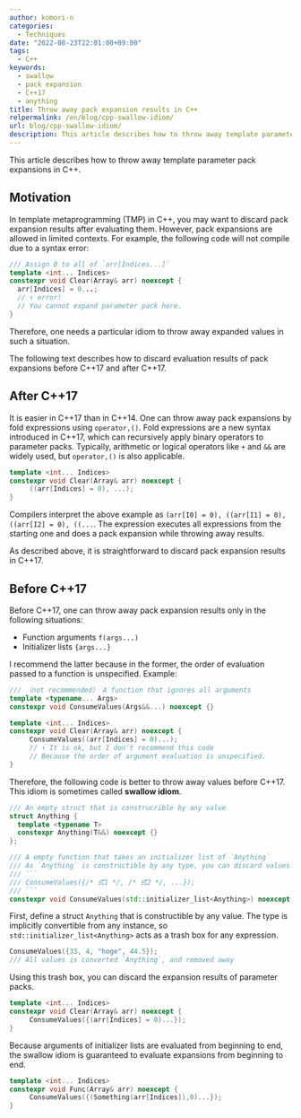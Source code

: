 ```yaml
---
author: komori-n
categories:
  - Techniques
date: "2022-08-23T22:01:00+09:00"
tags:
  - C++
keywords:
  - swallow
  - pack expansion
  - C++17
  - anything
title: Throw away pack expansion results in C++
relpermalink: /en/blog/cpp-swallow-idiom/
url: blog/cpp-swallow-idiom/
description: This article describes how to throw away template parameter pack expansions in C++.
---
```


This article describes how to throw away template parameter pack expansions in C++.

## Motivation

In template metaprogramming (TMP) in C++, you may want to discard pack expansion results after evaluating them. However, pack expansions are allowed in limited contexts. For example, the following code will not compile due to a syntax error:

```cpp
/// Assign 0 to all of `arr[Indices...]`
template <int... Indices>
constexpr void Clear(Array& arr) noexcept {
  arr[Indices] = 0...;
  // ↑ error!
  // You cannot expand parameter pack here.
}
```

Therefore, one needs a particular idiom to throw away expanded values in such a situation.

The following text describes how to discard evaluation results of pack expansions before C++17 and after C++17.

## After C++17

It is easier in C++17 than in C++14. One can throw away pack expansions by fold expressions using `operator,()`. Fold expressions are a new syntax introduced in C++17, which can recursively apply binary operators to parameter packs. Typically, arithmetic or logical operators like `+` and `&&` are widely used, but `operator,()` is also applicable.

```cpp
template <int... Indices>
constexpr void Clear(Array& arr) noexcept {
     ((arr[Indices] = 0), ...);
}
```

Compilers interpret the above example as `(arr[I0] = 0), ((arr[I1] = 0), ((arr[I2] = 0), ((...`. The expression executes all expressions from the starting one and does a pack expansion while throwing away results.

As described above, it is straightforward to discard pack expansion results in C++17.

## Before C++17

Before C++17, one can throw away pack expansion results only in the following situations:

- Function arguments `f(args...)`
- Initializer lists `{args...}`

I recommend the latter because in the former, the order of evaluation passed to a function is unspecified. Example:

```cpp
/// （not recommended） A function that ignores all arguments
template <typename... Args>
constexpr void ConsumeValues(Args&&...) noexcept {}

template <int... Indices>
constexpr void Clear(Array& arr) noexcept {
     ConsumeValues((arr[Indices] = 0)...);
     // ↑ It is ok, but I don't recommend this code
     // Because the order of argument evaluation is unspecified.
}
```

Therefore, the following code is better to throw away values before C++17. This idiom is sometimes called **swallow idiom**.

````cpp
/// An empty struct that is construcrible by any value
struct Anything {
  template <typename T>
  constexpr Anything(T&&) noexcept {}
};

/// A empty function that takes an initializer list of `Anything`
/// As `Anything` is constructible by any type, you can discard values by
/// ```
/// ConsumeValues({/* 式1 */, /* 式2 */, ...});
/// ```
constexpr void ConsumeValues(std::initializer_list<Anything>) noexcept {}
````

First, define a struct `Anything` that is constructible by any value. The type is implicitly convertible from any instance, so `std::initializer_list<Anything>` acts as a trash box for any expression.

```cpp
ConsumeValues({33, 4, "hoge", 44.5});
/// All values is converted `Anything`, and removed away
```

Using this trash box, you can discard the expansion results of parameter packs.

```cpp
template <int... Indices>
constexpr void Clear(Array& arr) noexcept {
     ConsumeValues({(arr[Indices] = 0)...});
}
```

Because arguments of initializer lists are evaluated from beginning to end, the swallow idiom is guaranteed to evaluate expansions from beginning to end.

```cpp
template <int... Indices>
constexpr void Func(Array& arr) noexcept {
     ConsumeValues({(Something(arr[Indices]),0)...});
}
```
